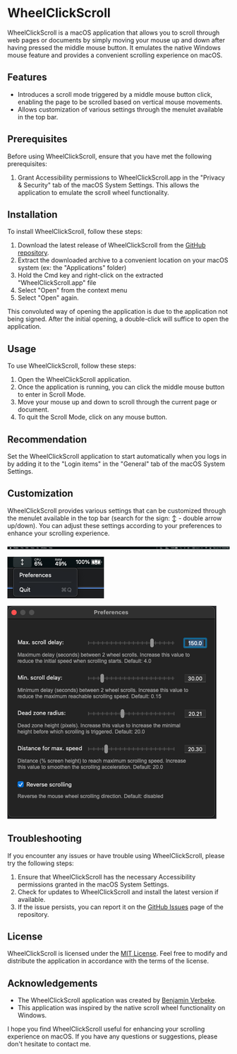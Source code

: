 # WheelClickScroll

WheelClickScroll is a macOS application that allows you to scroll through web pages or documents by simply moving your mouse up and down after having pressed the middle mouse button. It emulates the native Windows mouse feature and provides a convenient scrolling experience on macOS.

## Features

- Introduces a scroll mode triggered by a middle mouse button click, enabling the page to be scrolled based on vertical mouse movements.
- Allows customization of various settings through the menulet available in the top bar.

## Prerequisites

Before using WheelClickScroll, ensure that you have met the following prerequisites:

1. Grant Accessibility permissions to WheelClickScroll.app in the "Privacy & Security" tab of the macOS System Settings. This allows the application to emulate the scroll wheel functionality.

## Installation

To install WheelClickScroll, follow these steps:

1. Download the latest release of WheelClickScroll from the [GitHub repository](https://github.com/benjaminverbeke/WheelClickScroll).
2. Extract the downloaded archive to a convenient location on your macOS system (ex: the "Applications" folder)
3. Hold the Cmd key and right-click on the extracted "WheelClickScroll.app" file
4. Select "Open" from the context menu
5. Select "Open" again.

This convoluted way of opening the application is due to the application not being signed.
After the initial opening, a double-click will suffice to open the application.

## Usage

To use WheelClickScroll, follow these steps:

1. Open the WheelClickScroll application.
2. Once the application is running, you can click the middle mouse button to enter in Scroll Mode.
3. Move your mouse up and down to scroll through the current page or document.
4. To quit the Scroll Mode, click on any mouse button.

## Recommendation

Set the WheelClickScroll application to start automatically when you logs in by adding it to the "Login items" in the "General" tab of the macOS System Settings.

## Customization

WheelClickScroll provides various settings that can be customized through the menulet available in the top bar (search for the sign: ↕ - double arrow up/down). You can adjust these settings according to your preferences to enhance your scrolling experience.

![Menulet Icon](images/menulet-icon.png?raw=true "Menulet Icon")

![Menulet Menu](images/menulet-menu.png?raw=true "Menulet Menu")

![Preferences](images/preferences.png?raw=true "Preferences")

## Troubleshooting

If you encounter any issues or have trouble using WheelClickScroll, please try the following steps:

1. Ensure that WheelClickScroll has the necessary Accessibility permissions granted in the macOS System Settings.
2. Check for updates to WheelClickScroll and install the latest version if available.
3. If the issue persists, you can report it on the [GitHub Issues](https://github.com/benjaminverbeke/WheelClickScroll/issues) page of the repository.

## License

WheelClickScroll is licensed under the [MIT License](LICENSE). Feel free to modify and distribute the application in accordance with the terms of the license.

## Acknowledgements

- The WheelClickScroll application was created by [Benjamin Verbeke](https://github.com/benjaminverbeke).
- This application was inspired by the native scroll wheel functionality on Windows.

I hope you find WheelClickScroll useful for enhancing your scrolling experience on macOS. If you have any questions or suggestions, please don't hesitate to contact me.